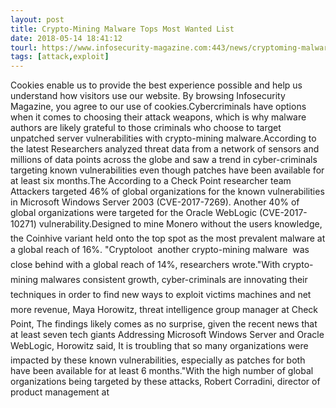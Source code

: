 ```yaml
---
layout: post
title: Crypto-Mining Malware Tops Most Wanted List
date: 2018-05-14 18:41:12
tourl: https://www.infosecurity-magazine.com:443/news/cryptoming-malware-tops-most/
tags: [attack,exploit]
---
```

Cookies enable us to provide the best experience possible and help us understand how visitors use our website. By browsing Infosecurity Magazine, you agree to our use of cookies.Cybercriminals have options when it comes to choosing their attack weapons, which is why malware authors are likely grateful to those criminals who choose to target unpatched server vulnerabilities with crypto-mining malware.According to the latest Researchers analyzed threat data from a network of sensors and millions of data points across the globe and saw a trend in cyber-criminals targeting known vulnerabilities even though patches have been available for at least six months.The According to a Check Point researcher team Attackers targeted 46% of global organizations for the known vulnerabilities in Microsoft Windows Server 2003 (CVE-2017-7269). Another 40% of global organizations were targeted for the Oracle WebLogic (CVE-2017-10271) vulnerability.Designed to mine Monero without the users knowledge, the Coinhive variant held onto the top spot as the most prevalent malware at a global reach of 16%. "Cryptoloot  another crypto-mining malware  was close behind with a global reach of 14%, researchers wrote."With crypto-mining malwares consistent growth, cyber-criminals are innovating their techniques in order to find new ways to exploit victims machines and net more revenue, Maya Horowitz, threat intelligence group manager at Check Point, The findings likely comes as no surprise, given the recent news that at least seven tech giants Addressing Microsoft Windows Server and Oracle WebLogic, Horowitz said, It is troubling that so many organizations were impacted by these known vulnerabilities, especially as patches for both have been available for at least 6 months."With the high number of global organizations being targeted by these attacks, Robert Corradini, director of product management at 